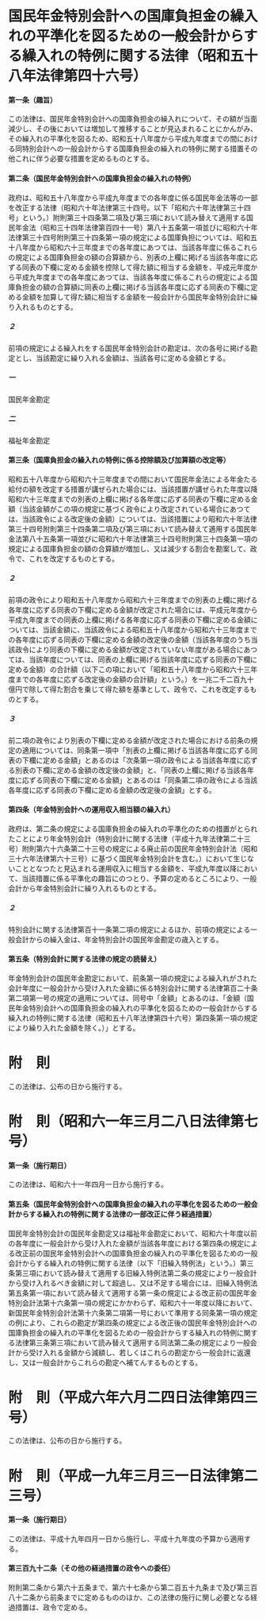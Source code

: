 # 国民年金特別会計への国庫負担金の繰入れの平準化を図るための一般会計からする繰入れの特例に関する法律（昭和五十八年法律第四十六号）
#### 第一条（趣旨）
この法律は、国民年金特別会計への国庫負担金の繰入れについて、その額が当面減少し、その後においては増加して推移することが見込まれることにかんがみ、その繰入れの平準化を図るため、昭和五十八年度から平成九年度までの間における同特別会計への一般会計からする国庫負担金の繰入れの特例に関する措置その他これに伴う必要な措置を定めるものとする。
#### 第二条（国民年金特別会計への国庫負担金の繰入れの特例）
政府は、昭和五十八年度から平成九年度までの各年度に係る国民年金法等の一部を改正する法律（昭和六十年法律第三十四号。以下「昭和六十年法律第三十四号」という。）附則第三十四条第二項及び第三項において読み替えて適用する国民年金法（昭和三十四年法律第百四十一号）第八十五条第一項並びに昭和六十年法律第三十四号附則第三十四条第一項の規定による国庫負担については、昭和五十八年度から昭和六十三年度までの各年度にあつては、当該各年度に係るこれらの規定による国庫負担金の額の合算額から、別表の上欄に掲げる当該各年度に応ずる同表の下欄に定める金額を控除して得た額に相当する金額を、平成元年度から平成九年度までの各年度にあつては、当該各年度に係るこれらの規定による国庫負担金の額の合算額に同表の上欄に掲げる当該各年度に応ずる同表の下欄に定める金額を加算して得た額に相当する金額を一般会計から国民年金特別会計に繰り入れるものとする。
##### ２
前項の規定による繰入れをする国民年金特別会計の勘定は、次の各号に掲げる勘定とし、当該勘定に繰り入れる金額は、当該各号に定める金額とする。
##### 一
国民年金勘定
##### 二
福祉年金勘定
#### 第三条（国庫負担金の繰入れの特例に係る控除額及び加算額の改定等）
昭和五十八年度から昭和六十三年度までの間において国民年金法による年金たる給付の額を改定する措置が講ぜられた場合には、当該措置が講ぜられた年度以降昭和六十三年度までの別表の上欄に掲げる各年度に応ずる同表の下欄に定める金額（当該金額がこの項の規定に基づく政令により改定されている場合にあつては、当該政令による改定後の金額）については、当該措置により昭和六十年法律第三十四号附則第三十四条第二項及び第三項において読み替えて適用する国民年金法第八十五条第一項並びに昭和六十年法律第三十四号附則第三十四条第一項の規定による国庫負担金の額の合算額が増加し、又は減少する割合を勘案して、政令で、これを改定するものとする。
##### ２
前項の政令により昭和五十八年度から昭和六十三年度までの別表の上欄に掲げる各年度に応ずる同表の下欄に定める金額が改定された場合には、平成元年度から平成九年度までの同表の上欄に掲げる各年度に応ずる同表の下欄に定める金額については、当該金額に、当該政令による昭和五十八年度から昭和六十三年度までの各年度に応ずる同表の下欄に定める金額の改定後の金額（当該各年度のうち当該政令により同表の下欄に定める金額が改定されていない年度がある場合にあつては、当該年度については、同表の上欄に掲げる当該年度に応ずる同表の下欄に定める金額）の合計額（以下この項において「昭和五十八年度から昭和六十三年度までの各年度に応ずる改定後の金額の合計額」という。）を一兆二千二百九十億円で除して得た割合を乗じて得た額を基準として、政令で、これを改定するものとする。
##### ３
前二項の政令により別表の下欄に定める金額が改定された場合における前条の規定の適用については、同条第一項中「別表の上欄に掲げる当該各年度に応ずる同表の下欄に定める金額」とあるのは「次条第一項の政令による当該各年度に応ずる別表の下欄に定める金額の改定後の金額」と、「同表の上欄に掲げる当該各年度に応ずる同表の下欄に定める金額」とあるのは「同条第二項の政令による当該各年度に応ずる同表の下欄に定める金額の改定後の金額」とする。
#### 第四条（年金特別会計への運用収入相当額の繰入れ）
政府は、第二条の規定による国庫負担金の繰入れの平準化のための措置がとられたことにより年金特別会計（特別会計に関する法律（平成十九年法律第二十三号）附則第六十六条第二十三号の規定による廃止前の国民年金特別会計法（昭和三十六年法律第六十三号）に基づく国民年金特別会計を含む。）において生じないこととなつたと見込まれる運用収入に相当する金額を、平成九年度以降において、当該措置に係る平準化の趣旨にのつとり、予算の定めるところにより、一般会計から年金特別会計に繰り入れるものとする。
##### ２
特別会計に関する法律第百十一条第二項の規定によるほか、前項の規定による一般会計からの繰入金は、年金特別会計の国民年金勘定の歳入とする。
#### 第五条（特別会計に関する法律の規定の読替え）
年金特別会計の国民年金勘定において、前条第一項の規定による繰入れがされた会計年度に一般会計から受け入れた金額に係る特別会計に関する法律第百二十条第二項第一号の規定の適用については、同号中「金額」とあるのは、「金額（国民年金特別会計への国庫負担金の繰入れの平準化を図るための一般会計からする繰入れの特例に関する法律（昭和五十八年法律第四十六号）第四条第一項の規定により繰り入れた金額を除く。）」とする。
# 附　則
この法律は、公布の日から施行する。
# 附　則（昭和六一年三月二八日法律第七号）
#### 第一条（施行期日）
この法律は、昭和六十一年四月一日から施行する。
#### 第五条（国民年金特別会計への国庫負担金の繰入れの平準化を図るための一般会計からする繰入れの特例に関する法律の一部改正に伴う経過措置）
国民年金特別会計の国民年金勘定又は福祉年金勘定において、昭和六十年度以前の各年度に一般会計から受け入れた金額が当該各年度における第四条の規定による改正前の国民年金特別会計への国庫負担金の繰入れの平準化を図るための一般会計からする繰入れの特例に関する法律（以下「旧繰入特例法」という。）第三条第三項において読み替えて適用する旧繰入特例法第二条の規定により一般会計から受け入れるべき金額に対して超過し、又は不足する場合には、旧繰入特例法第五条第一項において読み替えて適用する第一条の規定による改正前の国民年金特別会計法第十六条第一項の規定にかかわらず、昭和六十一年度以降において、新国民年金特別会計法第十六条第二項第一号において準用する同条第一項の規定の例により、これらの勘定が第四条の規定による改正後の国民年金特別会計への国庫負担金の繰入れの平準化を図るための一般会計からする繰入れの特例に関する法律第三条第三項において読み替えて適用する同法第二条の規定により一般会計から受け入れる金額から減額し、若しくはこれらの勘定から一般会計に返還し、又は一般会計からこれらの勘定へ補てんするものとする。
# 附　則（平成六年六月二四日法律第四三号）
この法律は、公布の日から施行する。
# 附　則（平成一九年三月三一日法律第二三号）
#### 第一条（施行期日）
この法律は、平成十九年四月一日から施行し、平成十九年度の予算から適用する。
#### 第三百九十二条（その他の経過措置の政令への委任）
附則第二条から第六十五条まで、第六十七条から第二百五十九条まで及び第三百八十二条から前条までに定めるもののほか、この法律の施行に関し必要となる経過措置は、政令で定める。
